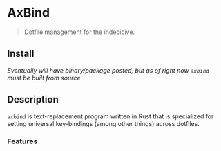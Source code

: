 # AxBind

> Dotfile management for the indecicive.

## Install

*Eventually will have binary/package posted, but as of right now `axbind` must be built from source*

## Description

`axbind` is text-replacement program written in Rust that is specialized for setting universal key-bindings (among other things) across dotfiles.

### Features


